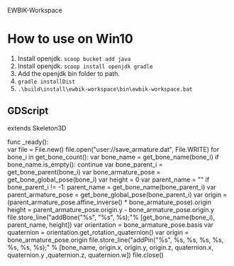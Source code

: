 EWBIK-Workspace

# How to use on Win10

1. Install openjdk. `scoop bucket add java`
1. Install openjdk. `scoop install openjdk gradle`
1. Add the openjdk bin folder to path.
1. `gradle installDist`
1. `.\build\install\ewbik-workspace\bin\ewbik-workspace.bat`

## GDScript
extends Skeleton3D

func _ready():	
	var file = File.new()
	file.open("user://save_armature.dat", File.WRITE)
	for bone_i in get_bone_count():
		var bone_name = get_bone_name(bone_i)
		if bone_name.is_empty():
			continue
		var bone_parent_i = get_bone_parent(bone_i)
		var bone_armature_pose = get_bone_global_pose(bone_i)
		var height = 0
		var parent_name = ""
		if bone_parent_i != -1:
			parent_name = get_bone_name(bone_parent_i)
			var parent_armature_pose = get_bone_global_pose(bone_parent_i)
			var origin = (parent_armature_pose.affine_inverse() * bone_armature_pose).origin
			height = parent_armature_pose.origin.y - bone_armature_pose.origin.y
		file.store_line("addBone(\"%s\", \"%s\", %s);"% [get_bone_name(bone_i), parent_name, height])
		var orientation = bone_armature_pose.basis
		var quaternion = orientation.get_rotation_quaternion()
		var origin = bone_armature_pose.origin
		file.store_line("addPin(\"%s\", %s, %s, %s, %s, %s, %s, %s);" % [bone_name, origin.x, origin.y, origin.z, quaternion.x, quaternion.y ,quaternion.z, quaternion.w])
	file.close()